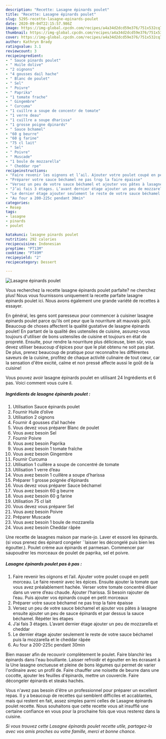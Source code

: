 ```yaml
---
description: "Recette: Lasagne épinards poulet"
title: "Recette: Lasagne épinards poulet"
slug: 5295-recette-lasagne-epinards-poulet
date: 2020-09-04T22:15:57.986Z
image: https://img-global.cpcdn.com/recipes/a4a34d2dcd59e376/751x532cq70/lasagne-epinards-poulet-photo-principale-de-la-recette.jpg
thumbnail: https://img-global.cpcdn.com/recipes/a4a34d2dcd59e376/751x532cq70/lasagne-epinards-poulet-photo-principale-de-la-recette.jpg
cover: https://img-global.cpcdn.com/recipes/a4a34d2dcd59e376/751x532cq70/lasagne-epinards-poulet-photo-principale-de-la-recette.jpg
author: Kathryn Brady
ratingvalue: 3.1
reviewcount: 3
recipeingredient:
- " Sauce pinards poulet"
- " Huile dolive"
- "2 oignons"
- "4 gousses dail hache"
- " Blanc de poulet"
- " Sel"
- " Poivre"
- " Paprika"
- "1 tomate frache"
- " Gingembre"
- " Curcuma"
- "1 cuillre a soupe de concentr de tomate"
- "1 verre deau"
- "1 cuillre a soupe dharissa"
- "1 grosse poigne dpinards"
- " Sauce bchamel"
- "60 g beurre"
- "60 g farine"
- "75 cl lait"
- " Sel"
- " Poivre"
- " Muscade"
- "1 boule de mozzarella"
- " Cheddar rpe"
recipeinstructions:
- "Faire revenir les oignons et l’ail. Ajouter votre poulet coupé en petit morceau. Le faire revenir avec les épices. Ensuite ajouter la tomate que vous avez préalablement hachée. Verser votre tomate concentré diluer dans un verre d’eau chaude. Ajouter l’harissa. Si besoin rajouter de l’eau. Puis ajouter vos épinards coupé en petit morceaux"
- "Préparer votre sauce béchamel ne pas trop la faire épaisse"
- "Versez un peu de votre sauce béchamel et ajouter vos pâtes à lasagne ensuite ajouter un peu de sauce épinards et par dessus la sauce béchamel. Répéter les étapes"
- "J’ai fais 3 étages. L’avant dernier étage ajouter un peu de mozzarella et cheddar"
- "Le dernier étage ajouter seulement le reste de votre sauce béchamel puis la mozzarella et le cheddar râpée"
- "Au four a 200-225c pendant 30min"
categories:
- Resep
tags:
- lasagne
- pinards
- poulet

katakunci: lasagne pinards poulet 
nutrition: 292 calories
recipecuisine: Indonesian
preptime: "PT13M"
cooktime: "PT49M"
recipeyield: "2"
recipecategory: Dessert

---
```



![Lasagne épinards poulet](https://img-global.cpcdn.com/recipes/a4a34d2dcd59e376/751x532cq70/lasagne-epinards-poulet-photo-principale-de-la-recette.jpg)

Vous recherchez la recette lasagne épinards poulet parfaite? ne cherchez plus! Nous vous fournissons uniquement la recette parfaite lasagne épinards poulet ici. Nous avons également une grande variété de recettes à essayer.

En général, les gens sont paresseux pour commencer à cuisiner lasagne épinards poulet parce qu'ils ont peur que la nourriture ait mauvais goût. Beaucoup de choses affectent la qualité gustative de lasagne épinards poulet! En partant de la qualité des ustensiles de cuisine, assurez-vous toujours d'utiliser de bons ustensiles de cuisine et toujours en état de propreté. Ensuite, pour rendre la nourriture plus délicieuse, bien sûr, vous devez utiliser beaucoup d'épices pour que le plat obtenu ne soit pas plat. De plus, prenez beaucoup de pratique pour reconnaître les différentes saveurs de la cuisine, profitez de chaque activité culinaire de tout cœur, car la sensation d'être excité, calme et non pressé affecte aussi le goût de la cuisine!

<!--inarticleads1-->

Vous pouvez avoir lasagne épinards poulet en utilisant 24 Ingrédients et 6 pas. Voici comment vous cuire il.

##### Ingrédients de lasagne épinards poulet :

1. Utilisation  Sauce épinards poulet
1. Fournir  Huile d’olive
1. Utilisation 2 oignons
1. Fournir 4 gousses d’ail hachée
1. Vous devez vous préparer  Blanc de poulet
1. Vous avez besoin  Sel
1. Fournir  Poivre
1. Vous avez besoin  Paprika
1. Vous avez besoin 1 tomate fraîche
1. Vous avez besoin  Gingembre
1. Fournir  Curcuma
1. Utilisation 1 cuillère a soupe de concentré de tomate
1. Utilisation 1 verre d’eau
1. Vous avez besoin 1 cuillère a soupe d’harissa
1. Préparer 1 grosse poignée d’épinards
1. Vous devez vous préparer  Sauce béchamel
1. Vous avez besoin 60 g beurre
1. Vous avez besoin 60 g farine
1. Utilisation 75 cl lait
1. Vous devez vous préparer  Sel
1. Vous avez besoin  Poivre
1. Préparer  Muscade
1. Vous avez besoin 1 boule de mozzarella
1. Vous avez besoin  Cheddar râpée


Une recette de lasagnes maison par marie-jo. Laver et essoré les épinards. (si vous prenez des épinard congeler ¨laisser les décongelé puis bien les égoutter.). Poulet crème aux épinards et parmesan. Commencer par saupoudrer les morceaux de poulet de paprika, sel et poivre. 

<!--inarticleads2-->

##### Lasagne épinards poulet pas à pas :

1. Faire revenir les oignons et l’ail. Ajouter votre poulet coupé en petit morceau. Le faire revenir avec les épices. Ensuite ajouter la tomate que vous avez préalablement hachée. Verser votre tomate concentré diluer dans un verre d’eau chaude. Ajouter l’harissa. Si besoin rajouter de l’eau. Puis ajouter vos épinards coupé en petit morceaux
1. Préparer votre sauce béchamel ne pas trop la faire épaisse
1. Versez un peu de votre sauce béchamel et ajouter vos pâtes à lasagne ensuite ajouter un peu de sauce épinards et par dessus la sauce béchamel. Répéter les étapes
1. J’ai fais 3 étages. L’avant dernier étage ajouter un peu de mozzarella et cheddar
1. Le dernier étage ajouter seulement le reste de votre sauce béchamel puis la mozzarella et le cheddar râpée
1. Au four a 200-225c pendant 30min


Bien masser afin de recouvrir complètement le poulet. Faire blanchir les épinards dans l&#39;eau bouillante. Laisser refroidir et égoutter en les écrasant à la Une lasagne onctueuse et pleine de bons légumes qui permet de varier l&#39;ordinaire avec un profil de. Faire chauffer une noisette de beurre dans une cocotte, ajouter les feuilles d&#39;épinards, mettre un couvercle. Faire décongeler épinards et steaks hachés. 

<!--inarticleads1-->

<p>
Vous n'avez pas besoin d'être un professionnel pour préparer un excellent repas. Il y a beaucoup de recettes qui semblent difficiles et accablantes, mais qui restent en fait, assez simples parmi celles de Lasagne épinards poulet recette. Nous souhaitons que cette recette vous ait insufflé une certaine confiance en vous pour la prochaine fois que vous resterez dans la cuisine.
</p>

<p>
<i>Si vous trouvez cette Lasagne épinards poulet recette utile, partagez-la avec vos amis proches ou votre famille, merci et bonne chance.</i>
</p>
